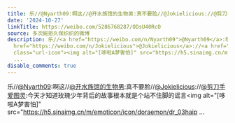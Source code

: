 ```yaml
---
title: 乐//@Nyarth09:啊这//@开水族馆的生物男:真不要脸//@Jokielicious://@剪刀手爱图灵:今天才知道玫瑰少年背后的故事根本就是个站不住脚的谣言[哆啦A梦害怕]明明有...
date: '2024-10-27'
linkTitle: https://weibo.com/5286768287/ODsU40RcO
source: 多次婉拒久保织织的微博
description: 乐//<a href="https://weibo.com/n/Nyarth09">@Nyarth09</a>:啊这//<a href="https://weibo.com/n/%E5%BC%80%E6%B0%B4%E6%97%8F%E9%A6%86%E7%9A%84%E7%94%9F%E7%89%A9%E7%94%B7">@开水族馆的生物男</a>:真不要脸//<a
  href="https://weibo.com/n/Jokielicious">@Jokielicious</a>://<a href="https://weibo.com/n/%E5%89%AA%E5%88%80%E6%89%8B%E7%88%B1%E5%9B%BE%E7%81%B5">@剪刀手爱图灵</a>:今天才知道玫瑰少年背后的故事根本就是个站不住脚的谣言<span
  class="url-icon"><img alt="[哆啦A梦害怕]" src="https://h5.sinaimg.cn/m/emoticon/icon/doraemon/dr_03haip
  ...
disable_comments: true
---
```

乐//<a href="https://weibo.com/n/Nyarth09">@Nyarth09</a>:啊这//<a href="https://weibo.com/n/%E5%BC%80%E6%B0%B4%E6%97%8F%E9%A6%86%E7%9A%84%E7%94%9F%E7%89%A9%E7%94%B7">@开水族馆的生物男</a>:真不要脸//<a href="https://weibo.com/n/Jokielicious">@Jokielicious</a>://<a href="https://weibo.com/n/%E5%89%AA%E5%88%80%E6%89%8B%E7%88%B1%E5%9B%BE%E7%81%B5">@剪刀手爱图灵</a>:今天才知道玫瑰少年背后的故事根本就是个站不住脚的谣言<span class="url-icon"><img alt="[哆啦A梦害怕]" src="https://h5.sinaimg.cn/m/emoticon/icon/doraemon/dr_03haip ...